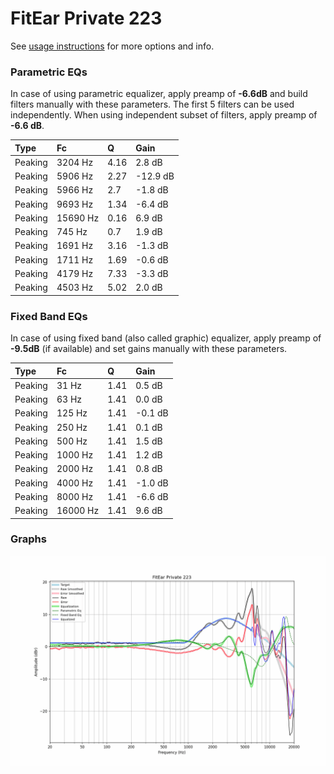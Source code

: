 # FitEar Private 223
See [usage instructions](https://github.com/jaakkopasanen/AutoEq#usage) for more options and info.

### Parametric EQs
In case of using parametric equalizer, apply preamp of **-6.6dB** and build filters manually
with these parameters. The first 5 filters can be used independently.
When using independent subset of filters, apply preamp of **-6.6 dB**.

| Type    | Fc       |    Q | Gain     |
|:--------|:---------|:-----|:---------|
| Peaking | 3204 Hz  | 4.16 | 2.8 dB   |
| Peaking | 5906 Hz  | 2.27 | -12.9 dB |
| Peaking | 5966 Hz  | 2.7  | -1.8 dB  |
| Peaking | 9693 Hz  | 1.34 | -6.4 dB  |
| Peaking | 15690 Hz | 0.16 | 6.9 dB   |
| Peaking | 745 Hz   | 0.7  | 1.9 dB   |
| Peaking | 1691 Hz  | 3.16 | -1.3 dB  |
| Peaking | 1711 Hz  | 1.69 | -0.6 dB  |
| Peaking | 4179 Hz  | 7.33 | -3.3 dB  |
| Peaking | 4503 Hz  | 5.02 | 2.0 dB   |

### Fixed Band EQs
In case of using fixed band (also called graphic) equalizer, apply preamp of **-9.5dB**
(if available) and set gains manually with these parameters.

| Type    | Fc       |    Q | Gain    |
|:--------|:---------|:-----|:--------|
| Peaking | 31 Hz    | 1.41 | 0.5 dB  |
| Peaking | 63 Hz    | 1.41 | 0.0 dB  |
| Peaking | 125 Hz   | 1.41 | -0.1 dB |
| Peaking | 250 Hz   | 1.41 | 0.1 dB  |
| Peaking | 500 Hz   | 1.41 | 1.5 dB  |
| Peaking | 1000 Hz  | 1.41 | 1.2 dB  |
| Peaking | 2000 Hz  | 1.41 | 0.8 dB  |
| Peaking | 4000 Hz  | 1.41 | -1.0 dB |
| Peaking | 8000 Hz  | 1.41 | -6.6 dB |
| Peaking | 16000 Hz | 1.41 | 9.6 dB  |

### Graphs
![](./FitEar%20Private%20223.png)